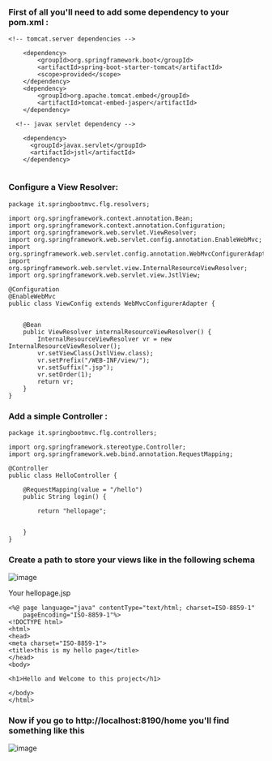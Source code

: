 ### First of all you'll need to add some dependency to your pom.xml :

```
<!-- tomcat.server dependencies -->
	
	<dependency>
		<groupId>org.springframework.boot</groupId>
		<artifactId>spring-boot-starter-tomcat</artifactId>
		<scope>provided</scope>
	</dependency>
	<dependency>
		<groupId>org.apache.tomcat.embed</groupId>
		<artifactId>tomcat-embed-jasper</artifactId>
	</dependency>
  
  <!-- javax servlet dependency -->
	
	<dependency>
      <groupId>javax.servlet</groupId>
      <artifactId>jstl</artifactId>
    </dependency>
			
```

### Configure a View Resolver:

```
package it.springbootmvc.flg.resolvers;

import org.springframework.context.annotation.Bean;
import org.springframework.context.annotation.Configuration;
import org.springframework.web.servlet.ViewResolver;
import org.springframework.web.servlet.config.annotation.EnableWebMvc;
import org.springframework.web.servlet.config.annotation.WebMvcConfigurerAdapter;
import org.springframework.web.servlet.view.InternalResourceViewResolver;
import org.springframework.web.servlet.view.JstlView;

@Configuration
@EnableWebMvc
public class ViewConfig extends WebMvcConfigurerAdapter {

	
	@Bean
    public ViewResolver internalResourceViewResolver() {
        InternalResourceViewResolver vr = new InternalResourceViewResolver();
        vr.setViewClass(JstlView.class);
        vr.setPrefix("/WEB-INF/view/");
        vr.setSuffix(".jsp");
        vr.setOrder(1);
        return vr;
    }
}
```
### Add a simple Controller :

```
package it.springbootmvc.flg.controllers;

import org.springframework.stereotype.Controller;
import org.springframework.web.bind.annotation.RequestMapping;

@Controller
public class HelloController {

	@RequestMapping(value = "/hello")
	public String login() {

		return "hellopage";


	}
}		
```

### Create a path to store your views like in the following schema
![image](https://image.ibb.co/fcddg9/path.png)

Your hellopage.jsp 

```
<%@ page language="java" contentType="text/html; charset=ISO-8859-1"
    pageEncoding="ISO-8859-1"%>
<!DOCTYPE html>
<html>
<head>
<meta charset="ISO-8859-1">
<title>this is my hello page</title>
</head>
<body>

<h1>Hello and Welcome to this project</h1>

</body>
</html>
```
### Now if you go to http://localhost:8190/home you'll find something like this
![image](https://preview.ibb.co/eXhMKU/Cattura.png)

